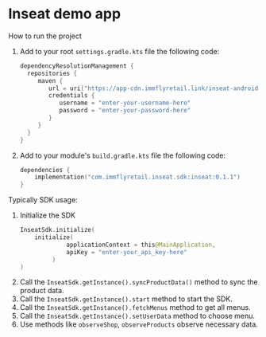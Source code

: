 # Inseat demo app

How to run the project

1. Add to your root `settings.gradle.kts` file the following code:
    ```kotlin
    dependencyResolutionManagement {
      repositories {
         maven {
            url = uri("https://app-cdn.immflyretail.link/inseat-android-sdk/")
            credentials {
               username = "enter-your-username-here"
               password = "enter-your-password-here"
            }
         } 
      }
    }
    ```
2. Add to your module's `build.gradle.kts` file the following code:
   ```kotlin
   dependencies {
       implementation("com.immflyretail.inseat.sdk:inseat:0.1.1")
   }
   ```



Typically SDK usage:

1. Initialize the SDK
   ```kotlin
   InseatSdk.initialize(
       initialize(
                applicationContext = this@MainApplication,
                apiKey = "enter-your_api_key-here"
            )
   )
   ```
2. Call the `InseatSdk.getInstance().syncProductData()` method to sync the product data.
3. Call the `InseatSdk.getInstance().start` method to start the SDK.
4. Call the `InseatSdk.getInstance().fetchMenus` method to get all menus.
5. Call the `InseatSdk.getInstance().setUserData` method to choose menu.
6. Use methods like `observeShop`, `observeProducts` observe necessary data.
